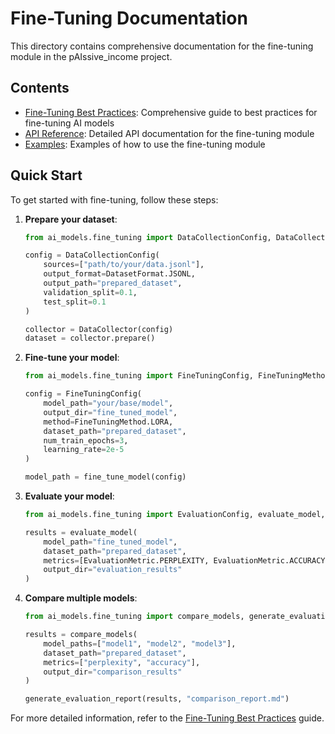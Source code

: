 # Fine-Tuning Documentation

This directory contains comprehensive documentation for the fine-tuning module in the pAIssive_income project.

## Contents

- [Fine-Tuning Best Practices](fine_tuning_best_practices.md): Comprehensive guide to best practices for fine-tuning AI models
- [API Reference](api_reference.md): Detailed API documentation for the fine-tuning module
- [Examples](examples.md): Examples of how to use the fine-tuning module

## Quick Start

To get started with fine-tuning, follow these steps:

1. **Prepare your dataset**:
   ```python
   from ai_models.fine_tuning import DataCollectionConfig, DataCollector, DatasetFormat

   config = DataCollectionConfig(
       sources=["path/to/your/data.jsonl"],
       output_format=DatasetFormat.JSONL,
       output_path="prepared_dataset",
       validation_split=0.1,
       test_split=0.1
   )

   collector = DataCollector(config)
   dataset = collector.prepare()
   ```

2. **Fine-tune your model**:
   ```python
   from ai_models.fine_tuning import FineTuningConfig, FineTuningMethod, fine_tune_model

   config = FineTuningConfig(
       model_path="your/base/model",
       output_dir="fine_tuned_model",
       method=FineTuningMethod.LORA,
       dataset_path="prepared_dataset",
       num_train_epochs=3,
       learning_rate=2e-5
   )

   model_path = fine_tune_model(config)
   ```

3. **Evaluate your model**:
   ```python
   from ai_models.fine_tuning import EvaluationConfig, evaluate_model, EvaluationMetric

   results = evaluate_model(
       model_path="fine_tuned_model",
       dataset_path="prepared_dataset",
       metrics=[EvaluationMetric.PERPLEXITY, EvaluationMetric.ACCURACY],
       output_dir="evaluation_results"
   )
   ```

4. **Compare multiple models**:
   ```python
   from ai_models.fine_tuning import compare_models, generate_evaluation_report

   results = compare_models(
       model_paths=["model1", "model2", "model3"],
       dataset_path="prepared_dataset",
       metrics=["perplexity", "accuracy"],
       output_dir="comparison_results"
   )

   generate_evaluation_report(results, "comparison_report.md")
   ```

For more detailed information, refer to the [Fine-Tuning Best Practices](fine_tuning_best_practices.md) guide.
